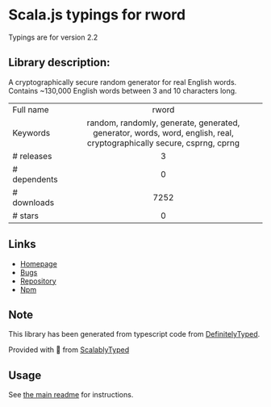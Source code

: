 
# Scala.js typings for rword

Typings are for version 2.2

## Library description:
A cryptographically secure random generator for real English words. Contains ~130,000 English words between 3 and 10 characters long.

|                    |                 |
| ------------------ | :-------------: |
| Full name          | rword |
| Keywords           | random, randomly, generate, generated, generator, words, word, english, real, cryptographically secure, csprng, cprng |
| # releases         | 3 |
| # dependents       | 0 |
| # downloads        | 7252 |
| # stars            | 0 |

## Links
- [Homepage](https://github.com/Xyfir/rword#readme)
- [Bugs](https://github.com/Xyfir/rword/issues)
- [Repository](https://github.com/Xyfir/rword)
- [Npm](https://www.npmjs.com/package/rword)
    


## Note
This library has been generated from typescript code from [DefinitelyTyped](https://definitelytyped.org).

Provided with :purple_heart: from [ScalablyTyped](https://github.com/oyvindberg/ScalablyTyped)

## Usage
See [the main readme](../../readme.md) for instructions.


